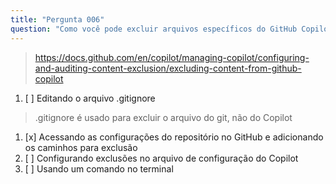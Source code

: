 ```yaml
---
title: "Pergunta 006"
question: "Como você pode excluir arquivos específicos do GitHub Copilot?"
---
```



> https://docs.github.com/en/copilot/managing-copilot/configuring-and-auditing-content-exclusion/excluding-content-from-github-copilot
1. [ ] Editando o arquivo .gitignore  
> .gitignore é usado para excluir o arquivo do git, não do Copilot  
1. [x] Acessando as configurações do repositório no GitHub e adicionando os caminhos para exclusão  
1. [ ] Configurando exclusões no arquivo de configuração do Copilot  
1. [ ] Usando um comando no terminal  
